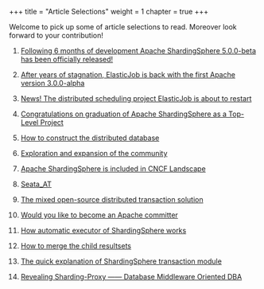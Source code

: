 +++
title = "Article Selections"
weight = 1
chapter = true
+++

Welcome to pick up some of article selections to read. Moreover look forward to your contribution!

1. [Following 6 months of development Apache ShardingSphere 5.0.0-beta has been officially released! ](/en/material/ss_5.0.0beta/)

2. [After years of stagnation, ElasticJob is back with the first Apache version 3.0.0-alpha](/en/material/alpha/)

2. [News! The distributed scheduling project ElasticJob is about to restart](/en/material/elasticjob/)

3. [Congratulations on graduation of Apache ShardingSphere as a Top-Level Project](/en/material/graduate/)

4. [How to construct the distributed database](/en/material/database/)

5. [Exploration and expansion of the community](/en/material/community/)

6. [Apache ShardingSphere is included in CNCF Landscape](/en/material/cncf/)

7. [Seata_AT](/en/material/seata/)

8. [The mixed open-source distributed transaction solution](/en/material/solution/)

9. [Would you like to become an Apache committer](/en/material/committer/)

10. [How automatic executor of ShardingSphere works](/en/material/engine/)

11. [How to merge the child resultsets](/en/material/result/)

12. [The quick explanation of ShardingSphere transaction module](/en/material/realization/)

13. [Revealing Sharding-Proxy —— Database Middleware Oriented DBA](/en/material/proxy/)
